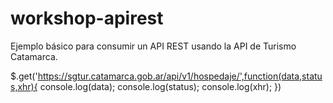 # workshop-apirest
Ejemplo básico para consumir un API REST usando la API de Turismo Catamarca.


$.get('https://sgtur.catamarca.gob.ar/api/v1/hospedaje/',function(data,status,xhr){
	console.log(data);
	console.log(status);
	console.log(xhr);
})
